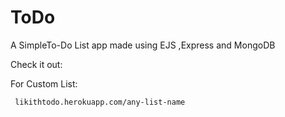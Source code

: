 # ToDo
A SimpleTo-Do List app made using EJS ,Express and MongoDB


Check it out:

[To-Do App]:likithtodo.herokuapp.com

For Custom List:
``` 
 likithtodo.herokuapp.com/any-list-name
```
